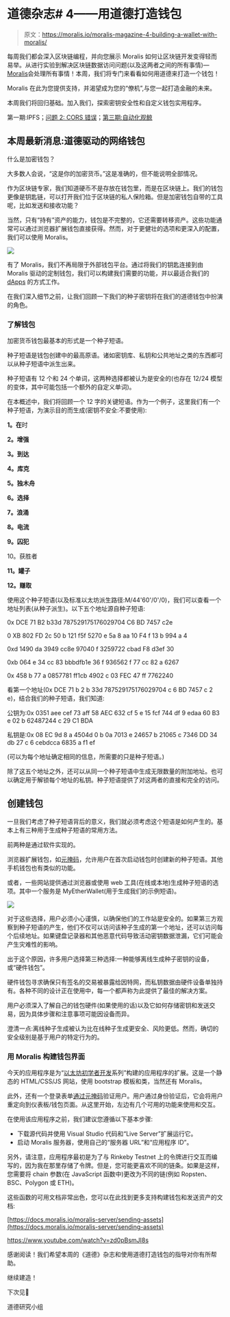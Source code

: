 # 道德杂志# 4——用道德打造钱包

> 原文：<https://moralis.io/moralis-magazine-4-building-a-wallet-with-moralis/>

每周我们都会深入区块链编程，并向您展示 Moralis 如何让区块链开发变得轻而易举。从进行实验到解决区块链数据访问问题(以及这两者之间的所有事情)—[Moralis](https://moralis.io)会处理所有事情！本周，我们将专门来看看如何用道德来打造一个钱包！

Moralis 在此为您提供支持，并渴望成为您的“僚机”,与您一起打造金融的未来。

本周我们将回归基础。加入我们，探索密钥安全性和自定义钱包实用程序。

第一期:IPFS；[问题 2: CORS 错误](https://moralis.io/moralis-magazine-2-overcome-cors-errors/https://moralis.io/moralis-magazine-2-overcome-cors-errors/)；[第三期:自动化观鲸](https://moralis.io/moralis-magazine-3-automated-whale-watching/)

## 本周最新消息:道德驱动的网络钱包

什么是加密钱包？

大多数人会说，“这是你的加密货币。”这是准确的，但不能说明全部情况。

作为区块链专家，我们知道硬币不是存放在钱包里，而是在区块链上。我们的钱包更像是钥匙链，可以打开我们位于区块链的私人保险箱。但是加密钱包自带的工具呢，比如发送和接收功能？

当然，只有“持有”资产的能力，钱包是不完整的，它还需要转移资产。这些功能通常可以通过浏览器扩展钱包直接获得。然而，对于更健壮的选项和更深入的配置，我们可以使用 Moralis。

![](img/c90c5039d1f9d7bb0e145687fe3008ae.png)

有了 Moralis，我们不再局限于外部钱包平台。通过将我们的钥匙连接到由 Moralis 驱动的定制钱包，我们可以构建我们需要的功能，并以最适合我们的 [dApps](https://moralis.io/how-to-build-decentralized-apps-dapps-quickly-and-easily/) 的方式工作。

在我们深入细节之前，让我们回顾一下我们的种子密钥将在我们的道德钱包中扮演的角色。

### 了解钱包

加密货币钱包最基本的形式是一个种子短语。

种子短语是钱包创建中的最高原语。诸如密钥库、私钥和公共地址之类的东西都可以从种子短语中派生出来。

种子短语有 12 个和 24 个单词，这两种选择都被认为是安全的(也存在 12/24 模型的变体，其中可能包括一个额外的自定义单词)。

在本概述中，我们将回顾一个 12 字的关键短语。作为一个例子，这里我们有一个种子短语，为演示目的而生成(密钥不安全:不要使用):

**1。在**时

**2。增强**

**3。到达**

**4。库克**

**5。独木舟**

**6。选择**

**7。浪涌**

**8。电流**

**9。囚犯**

10。获胜者

**11。罐子**

**12。赚取**

使用这个种子短语(以及标准以太坊派生路径:M/44'60'/0'/0)，我们可以查看一个地址列表(从种子派生)。以下五个地址源自种子短语:

0x DCE 71 B2 b33d 787529175176029704 C6 BD 7457 c2e

0 XB 802 FD 2c 50 b 121 f5f 5270 e 5a 8 aa 10 F4 f 13 b 994 a 4

0xd 1490 da 3949 cc8e 97040 f 3259722 cbad F8 d3ef 30

0xb 064 e 34 cc 83 bbbdfb1e 36 f 936562 f 77 cc 82 a 6267

0x 458 b 77 a 0857781 ff1cb 4902 c 03 FEC 47 ff 7762240

看第一个地址(0x DCE 71 b 2 b 33d 787529175176029704 c 6 BD 7457 c 2 e)，结合我们的种子短语，我们知道:

公钥为:0x 0351 aee cef 73 aff 58 AEC 632 cf 5 e 15 fcf 744 df 9 edaa 60 B3 e 02 b 62487244 c 29 C1 BDA

私钥是:0x 08 EC 9d 8 a 4504d 0 b 0a 7013 e 24657 b 21065 c 7346 DD 34 db 27 c 6 cebdcca 6835 a f1 ef

(可以为每个地址确定相同的信息，所需要的只是种子短语。)

除了这五个地址之外，还可以从同一个种子短语中生成无限数量的附加地址。也可以确定用于解锁每个地址的私钥。种子短语提供了对这两者的直接和完全的访问。

## 创建钱包

一旦我们考虑了种子短语背后的意义，我们就必须考虑这个短语是如何产生的。基本上有三种用于生成种子短语的常用方法。

前两种是通过软件实现的。

浏览器扩展钱包，如[元掩码](https://moralis.io/metamask-explained-what-is-metamask/)，允许用户在首次启动钱包时创建新的种子短语。其他手机钱包也有类似的功能。

或者，一些网站提供通过浏览器或使用 web 工具(在线或本地)生成种子短语的选项。其中一个服务是 MyEtherWallet(用于生成我们的示例短语)。

![](img/5103e78b14a89374c4d01ac40ef510f0.png)

对于这些选择，用户必须小心谨慎，以确保他们的工作站是安全的。如果第三方观察到种子短语的产生，他们不仅可以访问该种子生成的第一个地址，还可以访问每个后续地址。如果键盘记录器和其他恶意代码导致活动密钥数据泄漏，它们可能会产生灾难性的影响。

出于这个原因，许多用户选择第三种选择:一种能够离线生成种子密钥的设备，或“硬件钱包”。

硬件钱包寻求确保只有签名的交易被暴露给因特网，而私钥数据由硬件设备单独持有。各种不同的设计正在使用中，每一个都声称为此提供了最佳的解决方案。

用户必须深入了解自己的钱包硬件(如果使用的话)以及它如何存储密钥和发送交易，因为具体步骤和注意事项可能因设备而异。

澄清一点:离线种子生成被认为比在线种子生成更安全、风险更低。然而，确切的安全级别是基于用户的特定行为的。

### 用 Moralis 构建钱包界面

今天的应用程序是为“[以太坊初学者开发](https://moralis.io/ethereum-development-for-beginners/)系列”构建的应用程序的扩展。这是一个静态的 HTML/CSS/JS 网站，使用 bootstrap 模板和类，当然还有 Moralis。

此外，还有一个登录表单[通过元掩码](https://moralis.io/how-to-authenticate-with-metamask/)验证用户。用户通过身份验证后，它会将用户重定向到仪表板/钱包页面。从这里开始，左边有几个可用的功能来使用和交互。

在使用该应用程序之前，我们建议您遵循以下基本步骤:

*   下载源代码并使用 Visual Studio 代码和“Live Server”扩展运行它。
*   启动 Moralis 服务器，使用自己的“服务器 URL”和“应用程序 ID”。

另外，请注意，应用程序最初是为了与 Rinkeby Testnet 上的令牌进行交互而编写的，因为我在那里存储了令牌。但是，您可能更喜欢不同的链条。如果是这样，您需要将 chain 参数(在 JavaScript 函数中)更改为不同的链(例如 Ropsten、BSC、Polygon 或 ETH)。

这些函数的可用文档非常出色，您可以在此找到更多支持构建钱包和发送资产的文档:

[https://docs.moralis.io/moralis-server/sending-assets](https://docs.moralis.io/moralis-server/sending-assets)

https://www.youtube.com/watch?v=zd0pBsmJI8s

感谢阅读！我们希望本周的《道德》杂志和使用道德打造钱包的指导对你有所帮助。

继续建造！

下次见💚

道德研究小组
